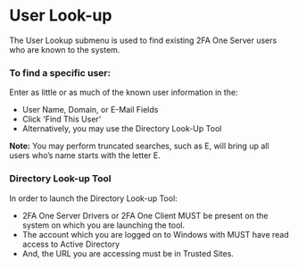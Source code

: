 # User Look-up

The User Lookup submenu is used to find existing 2FA One Server users who are known to the system. 

### To find a specific user:
Enter as little or as much of the known user information in the:

* User Name, Domain, or E-Mail Fields
* Click 'Find This User'
* Alternatively, you may use the Directory Look-Up Tool

**Note:** You may perform truncated searches, such as E, will bring up all users who’s name starts with the letter E.

### Directory Look-up Tool
In order to launch the Directory Look-up Tool:

* 2FA One Server Drivers or 2FA One Client MUST be present on the system on which you are launching the tool.
* The account which you are logged on to Windows with MUST have read access to Active Directory
* And, the URL you are accessing must be in Trusted Sites.

